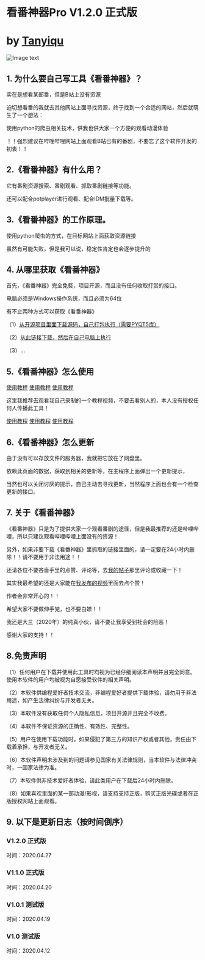 # 看番神器Pro V1.2.0 正式版 
# by [Tanyiqu](https://tanyiqu.github.io/)

![Image text](https://tanyiqu.github.io/resource/AAP/01.png)

## 1. 为什么要自己写工具《看番神器》？
实在是想看某部番，但是B站上没有资源

迫切想看番的我就去其他网站上面寻找资源，终于找到一个合适的网站，然后就萌生了一个想法：

使用python的爬虫相关技术，供我也供大家一个方便的观看动漫体验

！！强烈建议在哔哩哔哩网站上面观看B站已有的番剧，不要忘了这个软件开发的初衷！！

## 2.《看番神器》有什么用？
它有番剧资源搜索、番剧观看、抓取番剧链接等功能。

还可以配合potplayer进行观看、配合IDM批量下载等。

## 3.《看番神器》的工作原理。
使用python爬虫的方式，在目标网站上面获取资源链接

虽然有可能失败，但是我可以说，稳定性肯定也会逐步提升的

## 4. 从哪里获取《看番神器》
首先，《看番神器》完全免费，项目开源，而且没有任何收取打赏的接口。

电脑必须是Windows操作系统，而且必须为64位

有不止两种方式可以获取《看番神器》

（1）[从开源项目里面下载源码，自己打包执行（需要PYQT5库）](https://github.com/Tanyiqu/AnimeArtifactPro)

（2）[从此链接下载，然后在自己电脑上执行](https://tanyiqu.lanzous.com/b0cq4peeb)

（3）...

## 5.《看番神器》怎么使用
[使用教程](https://www.bilibili.com/video/BV1Gp4y1y74c)  [使用教程](https://www.bilibili.com/video/BV1Gp4y1y74c)  [使用教程](https://www.bilibili.com/video/BV1Gp4y1y74c)

这里我推荐去观看我自己录制的一个教程视频，不要去看别人的，本人没有授权任何人传播此工具！

[使用教程](https://www.bilibili.com/video/BV1Gp4y1y74c)  [使用教程](https://www.bilibili.com/video/BV1Gp4y1y74c)  [使用教程](https://www.bilibili.com/video/BV1Gp4y1y74c)

## 6.《看番神器》怎么更新
由于没有可以存放文件的服务器，我就把它放在了网盘里。

依赖此页面的数据，获取到相关的更新等，在主程序上面弹出一个更新提示，

当然也可以关闭讨厌的提示，自己主动去寻找更新，当然程序上面也会有一个检查更新的接口。

## 7. 关于《看番神器》
《看番神器》只是为了提供大家一个观看番剧的途径，但是我最推荐的还是哔哩哔哩，所以只建议观看哔哩哔哩上面没有的资源！

另外，如果非要下载《看番神器》里抓取的链接里面的，请一定要在24小时内删除！！请不要用于非法用途！！

还请各位不要吝啬手里的点赞、评论等，去[我的帖子](https://www.52pojie.cn/thread-1159920-1-1.html)那里评论或收藏一下！

其实我最希望的还是大家能在[我发布的视频](https://www.bilibili.com/video/BV1Gp4y1y74c)里面去点个赞！

作者会非常开心的！！

希望大家不要做伸手党，也不要白嫖！！

我还是大三（2020年）的纯真小伙，请不要让我享受到社会的险恶！

感谢大家的支持！！

## 8.免责声明
（1）任何用户在下载并使用此工具时均视为已经仔细阅读本声明并且完全同意。使用本软件的用户均被视为自愿接受软件的相关声明。

（2）本软件供编程爱好者技术交流，非编程爱好者提供下载体验，请勿用于非法用途，如产生法律纠纷与开发者无关。

（3）本软件没有获取任何个人隐私信息，项目开源并且完全不收费。

（4）本软件不保证资源的正确性、有效性、完整性。

（5）用户在使用下载功能时，如果侵犯了第三方的知识产权或者其他，责任由下载着承担，与开发者无关。

（6）本软件声明未涉及到的问题请参见国家有关法律规则，当本软件与法律冲突时，一国家法律为准。

（7）本软件供非技术爱好者体验，请此类用户在下载后24小时内删除。

（8）如果喜欢里面的某一部动漫/影视，请支持支持正版，购买正版光碟或者在正版授权网站上面观看。

## 9. 以下是更新日志（按时间倒序）
### V1.2.0 正式版
时间：2020.04.27

### V1.1.0 正式版
时间：2020.04.20

### V1.0.1 测试版
时间：2020.04.19

### V1.0 测试版
时间：2020.04.12
